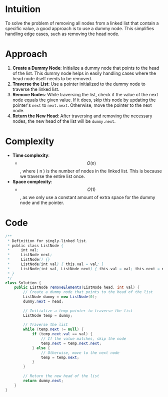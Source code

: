 
# Intuition
To solve the problem of removing all nodes from a linked list that contain a specific value, a good approach is to use a dummy node. This simplifies handling edge cases, such as removing the head node.

# Approach
1. **Create a Dummy Node**: Initialize a dummy node that points to the head of the list. This dummy node helps in easily handling cases where the head node itself needs to be removed.
2. **Traverse the List**: Use a pointer initialized to the dummy node to traverse the linked list.
3. **Remove Nodes**: While traversing the list, check if the value of the next node equals the given value. If it does, skip this node by updating the pointer's `next` to `next.next`. Otherwise, move the pointer to the next node.
4. **Return the New Head**: After traversing and removing the necessary nodes, the new head of the list will be `dummy.next`.

# Complexity
- **Time complexity**: 
  - $$O(n)$$, where \( n \) is the number of nodes in the linked list. This is because we traverse the entire list once.
- **Space complexity**: 
  - $$O(1)$$, as we only use a constant amount of extra space for the dummy node and the pointer.

# Code
```java
/**
 * Definition for singly-linked list.
 * public class ListNode {
 *     int val;
 *     ListNode next;
 *     ListNode() {}
 *     ListNode(int val) { this.val = val; }
 *     ListNode(int val, ListNode next) { this.val = val; this.next = next; }
 * }
 */
class Solution {
    public ListNode removeElements(ListNode head, int val) {
        // Create a dummy node that points to the head of the list
        ListNode dummy = new ListNode(0);
        dummy.next = head;
        
        // Initialize a temp pointer to traverse the list
        ListNode temp = dummy;
        
        // Traverse the list
        while (temp.next != null) {
            if (temp.next.val == val) {
                // If the value matches, skip the node
                temp.next = temp.next.next;
            } else {
                // Otherwise, move to the next node
                temp = temp.next;
            }
        }
        
        // Return the new head of the list
        return dummy.next;
    }
}
```

